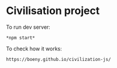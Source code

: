 # Civilisation project
To run dev server:
```
*npm start*
```
To check how it works:
```
https://boeny.github.io/civilization-js/
```
